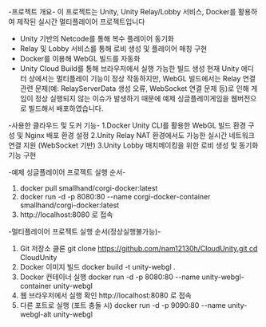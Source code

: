 -프로젝트 개요- 이 프로젝트는 Unity, Unity Relay/Lobby 서비스, Docker를 활용하여 제작된 실시간 멀티플레이어 프로젝트입니다
* Unity 기반의 Netcode를 통해 복수 플레이어 동기화
* Relay 및 Lobby 서비스를 통해 로비 생성 및 플레이어 매칭 구현
* Docker를 이용해 WebGL 빌드를 자동화
* Unity Cloud Build를 통해 브라우저에서 실행 가능한 빌드 생성
현재 Unity 에디터 상에서는 멀티플레이 기능이 정상 작동하지만, WebGL 빌드에서는 Relay 연결 관련 문제(예: RelayServerData 생성 오류, WebSocket 연결 문제 등)로 인해 게임이 정상 실행되지 않는 이슈가 발생하기 때문에 예제 싱글플레이게임을 웹버전으로 빌드해서 배포하였습니다.


-사용한 클라우드 및 도커 기능- 1.Docker Unity CLI를 활용한 WebGL 빌드 환경 구성 및 Nginx 배포 환경 설정
2.Unity Relay NAT 환경에서도 가능한 실시간 네트워크 연결 지원 (WebSocket 기반)
3.Unity Lobby 매치메이킹을 위한 로비 생성 및 동기화 기능 구현 

-예제 싱글플레이어 프로젝트 실행 순서-
1. docker pull smallhand/corgi-docker:latest
2. docker run -d -p 8080:80 --name corgi-docker-container smallhand/corgi-docker:latest
3. http://localhost:8080 로 접속
   
-멀티플레이어 프로젝트 실행 순서(정상실행불가능)-
1. Git 저장소 클론 git clone https://github.com/nam12130h/CloudUnity.git cd CloudUnity
2. Docker 이미지 빌드 docker build -t unity-webgl .
3. Docker 컨테이너 실행 docker run -d -p 8080:80 --name unity-webgl-container unity-webgl
4. 웹 브라우저에서 실행 확인 http://localhost:8080 로 접속
5. 다른 포트로 실행 (포트 충돌 시) docker run -d -p 9090:80 --name unity-webgl-alt unity-webgl
